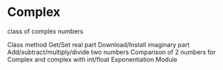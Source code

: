 # Complex
class of complex numbers

Class method
Get/Set real part
Download/Install imaginary part
Add/subtract/multiply/divide two numbers
Comparison of 2 numbers for Complex and complex with int/float
Exponentiation
Module
